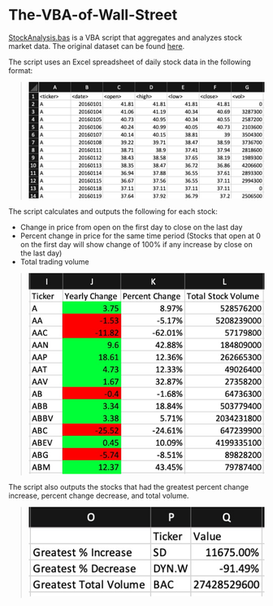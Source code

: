 # The-VBA-of-Wall-Street
[StockAnalysis.bas](StockAnalysis.bas) is a VBA script that aggregates and analyzes stock market data. The original dataset can be found [here](https://drive.google.com/file/d/1zPX7jH2TjhoMoLyTYBhQA8YMLQ0V4ofF/view?usp=sharing).

The script uses an Excel spreadsheet of daily stock data in the following format:
>![stock data](readme-images/stock-data.jpg?raw=true "Stock Data")

The script calculates and outputs the following for each stock:
* Change in price from open on the first day to close on the last day
* Percent change in price for the same time period (Stocks that open at 0 on the first day will show change of 100% if any increase by close on the last day)
* Total trading volume
>![stock calculations](readme-images/stock-calculations-1.jpg?raw=true "Calculations")

The script also outputs the stocks that had the greatest percent change increase, percent change decrease, and total volume.
>![stock calculations](readme-images/stock-calculations-2.jpg?raw=true "Calculations")


 